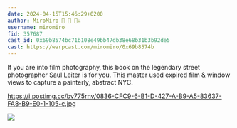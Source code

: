 ```yaml
---
date: 2024-04-15T15:46:29+0200
author: MiroMiro 🎩 🔵 🏴‍☠️
username: miromiro
fid: 357687
cast_id: 0x69b8574bc71b108e49bb47db38e68b31b3b92de5
cast: https://warpcast.com/miromiro/0x69b8574b
---
```

If you are into film photography, this book on the legendary street photographer Saul Leiter is for you. This master used expired film & window views to capture a painterly, abstract NYC.  
  
https://i.postimg.cc/bv775rnv/0836-CFC9-6-B1-D-427-A-B9-A5-83637-FA8-B9-E0-1-105-c.jpg  

![](https://imagedelivery.net/BXluQx4ige9GuW0Ia56BHw/8a648820-ec5e-4bd6-6281-34caa6598300/original)